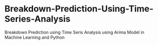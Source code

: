 # Breakdown-Prediction-Using-Time-Series-Analysis
Breakdown Prediction using Time Seris Analysis using Arima Model in Machine Learning and Python
